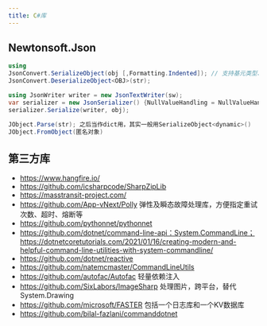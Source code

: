 ```yaml
---
title: C#库
---
```


## Newtonsoft.Json

```c#
using
JsonConvert.SerializeObject(obj [,Formatting.Indented]); // 支持基元类型、IEnumerable、IDictionary
JsonConvert.DeserializeObject<OBJ>(str);

using JsonWriter writer = new JsonTextWriter(sw);
var serializer = new JsonSerializer() {NullValueHandling = NullValueHandling.Ignore};
serializer.Serialize(writer, obj);

JObject.Parse(str); 之后当作dict用，其实一般用SerializeObject<dynamic>()
JObject.FromObject(匿名对象)
```


## 第三方库

* https://www.hangfire.io/
* https://github.com/icsharpcode/SharpZipLib
* https://masstransit-project.com/
* https://github.com/App-vNext/Polly 弹性及瞬态故障处理库，方便指定重试次数、超时、熔断等
* https://github.com/pythonnet/pythonnet
* https://github.com/dotnet/command-line-api：System.CommandLine；https://dotnetcoretutorials.com/2021/01/16/creating-modern-and-helpful-command-line-utilities-with-system-commandline/
* https://github.com/dotnet/reactive
* https://github.com/natemcmaster/CommandLineUtils
* https://github.com/autofac/Autofac 轻量依赖注入
* https://github.com/SixLabors/ImageSharp 处理图片，跨平台，替代System.Drawing
* https://github.com/microsoft/FASTER 包括一个日志库和一个KV数据库
* https://github.com/bilal-fazlani/commanddotnet
